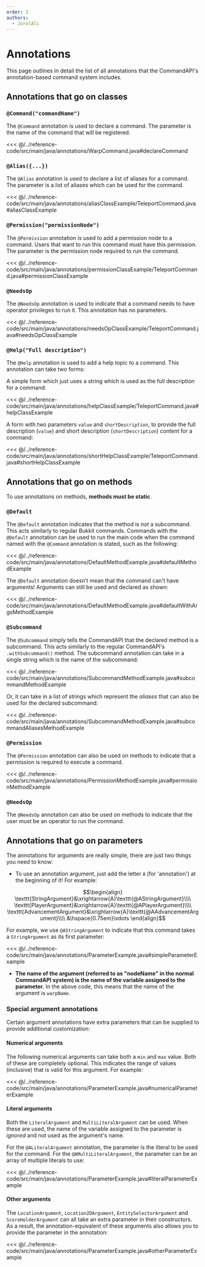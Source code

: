 ```yaml
---
order: 2
authors:
  - JorelAli
---
```


# Annotations

This page outlines in detail the list of all annotations that the CommandAPI's annotation-based command system includes.

## Annotations that go on classes

### `@Command("commandName")`

The `@Command` annotation is used to declare a command. The parameter is the name of the command that will be registered.

<<< @/../reference-code/src/main/java/annotations/WarpCommand.java#declareCommand

### `@Alias({...})`

The `@Alias` annotation is used to declare a list of aliases for a command. The parameter is a list of aliases which can be used for the command.

<<< @/../reference-code/src/main/java/annotations/aliasClassExample/TeleportCommand.java#aliasClassExample

### `@Permission("permissionNode")`

The `@Permission` annotation is used to add a permission node to a command. Users that want to run this command must have this permission. The parameter is the permission node required to run the command.

<<< @/../reference-code/src/main/java/annotations/permissionClassExample/TeleportCommand.java#permissionClassExample

### `@NeedsOp`

The `@NeedsOp` annotation is used to indicate that a command needs to have operator privileges to run it. This annotation has no parameters.

<<< @/../reference-code/src/main/java/annotations/needsOpClassExample/TeleportCommand.java#needsOpClassExample

### `@Help("Full description")`

The `@Help` annotation is used to add a help topic to a command. This annotation can take two forms:

A simple form which just uses a string which is used as the full description for a command:

<<< @/../reference-code/src/main/java/annotations/helpClassExample/TeleportCommand.java#helpClassExample

A form with two parameters `value` and `shortDescription`, to provide the full description (`value`) and short description (`shortDescription`) content for a command:

<<< @/../reference-code/src/main/java/annotations/shortHelpClassExample/TeleportCommand.java#shortHelpClassExample

## Annotations that go on methods

To use annotations on methods, **methods must be static**.

### `@Default`

The `@Default` annotation indicates that the method is _not_ a subcommand. This acts similarly to regular Bukkit commands. Commands with the `@Default` annotation can be used to run the main code when the command named with the `@Command` annotation is stated, such as the following:

<<< @/../reference-code/src/main/java/annotations/DefaultMethodExample.java#defaultMethodExample

The `@Default` annotation doesn’t mean that the command can't have arguments! Arguments can still be used and declared as shown:

<<< @/../reference-code/src/main/java/annotations/DefaultMethodExample.java#defaultWithArgsMethodExample

### `@Subcommand`

The `@Subcommand` simply tells the CommandAPI that the declared method is a subcommand. This acts similarly to the regular CommandAPI's `.withSubcommand()` method. The subcommand annotation can take in a single string which is the name of the subcommand:

<<< @/../reference-code/src/main/java/annotations/SubcommandMethodExample.java#subcommandMethodExample

Or, it can take in a list of strings which represent the _aliases_ that can also be used for the declared subcommand:

<<< @/../reference-code/src/main/java/annotations/SubcommandMethodExample.java#subcommandAliasesMethodExample

### `@Permission`

The `@Permission` annotation can also be used on methods to indicate that a permission is required to execute a command.

<<< @/../reference-code/src/main/java/annotations/PermissionMethodExample.java#permissionMethodExample

### `@NeedsOp`

The `@NeedsOp` annotation can also be used on methods to indicate that the user must be an operator to run the command.

## Annotations that go on parameters

The annotations for arguments are really simple, there are just two things you need to know:

- To use an annotation argument, just add the letter `A` (for 'annotation') at the beginning of it! For example:

$$\begin{align}
\texttt{StringArgument}&\xrightarrow{A}\texttt{@AStringArgument}\\\\
\texttt{PlayerArgument}&\xrightarrow{A}\texttt{@APlayerArgument}\\\\
\texttt{AdvancementArgument}&\xrightarrow{A}\texttt{@AAdvancementArgument}\\\\
&\hspace{0.75em}\vdots
\end{align}$$

  For example, we use `@AStringArgument` to indicate that this command takes a `StringArgument` as its first parameter:

<<< @/../reference-code/src/main/java/annotations/ParameterExample.java#simpleParameterExample

- **The name of the argument (referred to as "nodeName" in the normal CommandAPI system) is the name of the variable assigned to the parameter.** In the above code, this means that the name of the argument is `warpName`.

### Special argument annotations

Certain argument annotations have extra parameters that can be supplied to provide additional customization:

#### Numerical arguments

The following numerical arguments can take both a `min` and `max` value. Both of these are completely optional. This indicates the range of values (inclusive) that is valid for this argument. For example:

<<< @/../reference-code/src/main/java/annotations/ParameterExample.java#numericalParameterExample

#### Literal arguments

Both the `LiteralArgument` and `MultiLiteralArgument` can be used. When these are used, the name of the variable assigned to the parameter is _ignored_ and not used as the argument's name.

For the `@ALiteralArgument` annotation, the parameter is the literal to be used for the command. For the `@AMultiLiteralArgument`, the parameter can be an array of multiple literals to use:

<<< @/../reference-code/src/main/java/annotations/ParameterExample.java#literalParameterExample

#### Other arguments

The `LocationArgument`, `Location2DArgument`, `EntitySelectorArgument` and `ScoreHolderArgument` can all take an extra parameter in their constructors. As a result, the annotation-equivalent of these arguments also allows you to provide the parameter in the annotation:

<<< @/../reference-code/src/main/java/annotations/ParameterExample.java#otherParameterExample